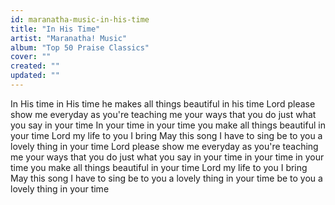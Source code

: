 ```yaml
---
id: maranatha-music-in-his-time
title: "In His Time"
artist: "Maranatha! Music"
album: "Top 50 Praise Classics"
cover: ""
created: ""
updated: ""
---
```


In His time
in His time
he makes all things beautiful in his time
Lord please show me everyday
as you're teaching me your ways
that you do just what you say
in your time
In your time
in your time
you make all things beautiful in your time
Lord my life to you I bring
May this song I have to sing
be to you a lovely thing in your time
Lord please show me everyday
as you're teaching me your ways
that you do just what you say
in your time
in your time
in your time
you make all things beautiful in your time
Lord my life to you I bring
May this song I have to sing
be to you a lovely thing in your time
be to you a lovely thing in your time
